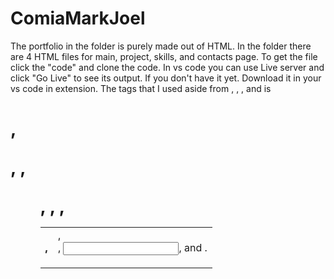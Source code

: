 # ComiaMarkJoel
 The portfolio in the folder is purely made out of HTML. In the folder there are 4 HTML files for main, project, skills, and contacts page.
 To get the file click the "code" and clone the code. In vs code you can use Live server and click "Go Live" to see its output. If you don't have it yet. Download it in your vs code in extension.
 The tags that I used aside from <html>, <body>, <head>, and <meta> is <h1>, <p>, <a>, <ul>, <table>, <tr>, <th>, <td>, <form>, <input>, and <label>. 


